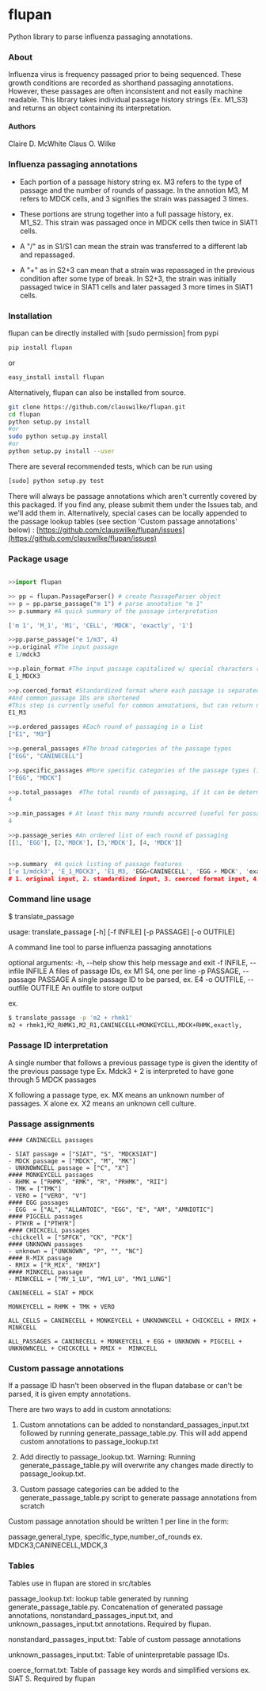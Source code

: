 flupan
=========
Python library to parse influenza passaging annotations.

### About
Influenza virus is frequency passaged prior to being sequenced. These growth conditions are recorded as shorthand passaging annotations. However, these passages are often inconsistent and not easily machine readable. This library takes individual passage history strings (Ex. M1_S3) and returns an object containing its interpretation. 

#### Authors
Claire D. McWhite
Claus O. Wilke

### Influenza passaging annotations 

 - Each portion of a passage history string ex. M3 refers to the type of passage and the number of rounds of passage. In the annotion M3, M refers to MDCK cells, and 3 signifies the strain was passaged 3 times. 

 - These portions are strung together into a full passage history, ex. M1_S2. This strain was passaged once in MDCK cells then twice in SIAT1 cells.  
 
 - A "/" as in S1/S1 can mean the strain was transferred to a different lab and repassaged. 

 - A "+" as in S2+3 can mean that a strain was repassaged in the previous condition after some type of break. In S2+3, the strain was initially passaged twice in SIAT1 cells and later passaged 3 more times in SIAT1 cells.



### Installation
flupan can be directly installed with [sudo permission] from pypi

```bash
pip install flupan 
```

or 

```bash
easy_install install flupan
```
Alternatively, flupan can also be installed from source. 

```bash
git clone https://github.com/clauswilke/flupan.git
cd flupan
python setup.py install
#or 
sudo python setup.py install
#or 
python setup.py install --user   
```

There are several recommended tests, which can be run using
```bash
[sudo] python setup.py test
```

There will always be passage annotations which aren't currently covered by this packaged. If you find any, please submit them under the Issues tab, and we'll add them in. Alternatively, special cases can be locally appended to the passage lookup tables (see section 'Custom passage annotations' below) : [https://github.com/clauswilke/flupan/issues](https://github.com/clauswilke/flupan/issues)


### Package usage

```python

>>import flupan

>> pp = flupan.PassageParser() # create PassageParser object
>> p = pp.parse_passage("m 1") # parse annotation "m 1"
>> p.summary #A quick summary of the passage interpretation

['m 1', 'M_1', 'M1', 'CELL', 'MDCK', 'exactly', '1']

>>pp.parse_passage("e 1/m3", 4)
>>p.original #The input passage
e 1/mdck3 

>>p.plain_format #The input passage capitalized w/ special characters removed 
E_1_MDCK3

>>p.coerced_format #Standardized format where each passage is separated by an underscore
#And common passage IDs are shortened
#This step is currently useful for common annotations, but can return nonsense for parse uncommon or weirdly formatted passages
E1_M3

>>p.ordered_passages #Each round of passaging in a list
["E1", "M3"]

>>p.general_passages #The broad categories of the passage types
["EGG", "CANINECELL"]

>>p.specific_passages #More specific categories of the passage types (if known)
["EGG", "MDCK"]

>>p.total_passages  #The total rounds of passaging, if it can be determined
4

>>p.min_passages # At least this many rounds occurred (useful for passage IDs without numbers of rounds annotated)
4

>>p.passage_series #An ordered list of each round of passaging
[[1, 'EGG'], [2,'MDCK'], [3,'MDCK'], [4, 'MDCK']]


>>p.summary  #A quick listing of passage features
['e 1/mdck3', 'E_1_MDCK3', 'E1_M3, 'EGG+CANINECELL', 'EGG + MDCK', 'exactly', '4']
# 1. original input, 2. standardized input, 3. coerced format input, 4. general passage type(s), 5. specific passage type(s), 6. qualifier for number of passages, 7. number of passages


```

### Command line usage

$ translate_passage  

usage: translate_passage [-h] [-f INFILE] [-p PASSAGE] [-o OUTFILE]

A command line tool to parse influenza passaging annotations

optional arguments:
  -h, --help            show this help message and exit
  -f INFILE, --infile INFILE
                        A files of passage IDs, ex M1 S4, one per line
  -p PASSAGE, --passage PASSAGE
                        A single passage ID to be parsed, ex. E4
  -o OUTFILE, --outfile OUTFILE
                        An outfile to store output

ex.
```bash
$ translate_passage -p 'm2 + rhmk1'
m2 + rhmk1,M2_RHMK1,M2_R1,CANINECELL+MONKEYCELL,MDCK+RHMK,exactly,


```

### Passage ID interpretation

A single number that follows a previous passage type is given the identity of the previous passage type
Ex. Mdck3 + 2 is interpreted to have gone through 5 MDCK passages


X following a passage type, ex. MX means an unknown number of passages. X alone ex. X2 means an unknown cell culture. 

### Passage assignments


    #### CANINECELL passages
         
    - SIAT passage = ["SIAT", "S", "MDCKSIAT"] 
    - MDCK passage = ["MDCK", "M", "MK"]
    - UNKNOWNCELL passage = ["C", "X"]
    #### MONKEYCELL passages
    - RHMK = ["RHMK", "RMK", "R", "PRHMK", "RII"]
    - TMK = ["TMK"]
    - VERO = ["VERO", "V"]
    #### EGG passages
    - EGG  = ["AL", "ALLANTOIC", "EGG", "E", "AM", "AMNIOTIC"]
    #### PIGCELL passages
    - PTHYR = ["PTHYR"]
    #### CHICKCELL passages
    -chickcell = ["SPFCK", "CK", "PCK"]
    #### UNKNOWN passages
    - unknown = ["UNKNOWN", "P", "", "NC"]
    #### R-MIX passage
    - RMIX = ["R_MIX", "RMIX"]
    #### MINKCELL passage
    - MINKCELL = ["MV_1_LU", "MV1_LU", "MV1_LUNG"]

    CANINECELL = SIAT + MDCK

    MONKEYCELL = RHMK + TMK + VERO

    ALL_CELLS = CANINECELL + MONKEYCELL + UNKNOWNCELL + CHICKCELL + RMIX + MINKCELL

    ALL_PASSAGES = CANINECELL + MONKEYCELL + EGG + UNKNOWN + PIGCELL + UNKNOWNCELL + CHICKCELL + RMIX +  MINKCELL

### Custom passage annotations

If a passage ID hasn't been observed in the flupan database or can't be parsed, it is given empty annotations. 

There are two ways to add in custom annotations:

 1. Custom annotations can be added to nonstandard_passages_input.txt followed by running generate_passage_table.py. This will add append custom annotations to passage_lookup.txt 

 2. Add directly to passage_lookup.txt. Warning: Running generate_passage_table.py will overwrite any changes made directly to passage_lookup.txt.  

 3. Custom passage categories can be added to the generate_passage_table.py script to generate passage annotations from scratch

Custom passage annotation should be written 1 per line in the form:

passage,general_type, specific_type,number_of_rounds
ex. MDCK3,CANINECELL,MDCK,3 


### Tables
Tables use in flupan are stored in src/tables

passage_lookup.txt: lookup table generated by running generate_passage_table.py. Concatenation of generated passage annotations, nonstandard_passages_input.txt, and unknown_passages_input.txt annotations. Required by flupan. 

nonstandard_passages_input.txt: Table of custom passage annotations

unknown_passages_input.txt: Table of uninterpretable passage IDs.

coerce_format.txt: Table of passage key words and simplified versions ex. SIAT S. Required by flupan











